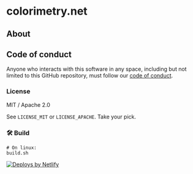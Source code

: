 # colorimetry.net

## About

## Code of conduct

Anyone who interacts with this software in any space, including but not limited
to this GitHub repository, must follow our [code of
conduct](code_of_conduct.md).

### License

MIT / Apache 2.0

See `LICENSE_MIT` or `LICENSE_APACHE`. Take your pick.

### 🛠️ Build

```
# On linux:
build.sh
```
<a href="https://www.netlify.com"><img src="https://www.netlify.com/img/global/badges/netlify-color-bg.svg" alt="Deploys by Netlify" /></a>
